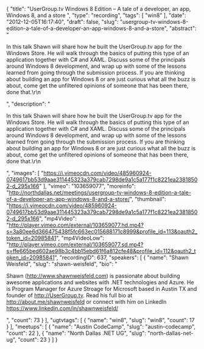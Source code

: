 {
  "title": "UserGroup.tv Windows 8 Edition – A tale of a developer, an app, Windows 8, and a store ",
  "type": "recording",
  "tags": [
    "win8"
  ],
  "date": "2012-12-05T16:17:40",
  "draft": false,
  "slug": "usergroup-tv-windows-8-edition-a-tale-of-a-developer-an-app-windows-8-and-a-store",
  "abstract": "<p>In this talk Shawn will share how he built the UserGroup.tv app for the Windows Store. He will walk through the basics of putting this type of an application together with C# and XAML. Discuss some of the principals around Windows 8 development, and wrap up with some of the lessons learned from going through the submission process. If you are thinking about building an app for Windows 8 or are just curious what all the buzz is about, come get the unfiltered opinions of someone that has been there, done that.\r\n</p>",
  "description": "<p>In this talk Shawn will share how he built the UserGroup.tv app for the Windows Store. He will walk through the basics of putting this type of an application together with C# and XAML. Discuss some of the principals around Windows 8 development, and wrap up with some of the lessons learned from going through the submission process. If you are thinking about building an app for Windows 8 or are just curious what all the buzz is about, come get the unfiltered opinions of someone that has been there, done that.\r\n</p>",
  "images": [
    "https://i.vimeocdn.com/video/485960924-0749617bb53d9aae311445323a379cab7298de9a1c5a177f1c8221ea23818502-d_295x166"
  ],
  "vimeo": "103659077",
  "moreinfo": "http://northdallas.net/meetings/usergroup-tv-windows-8-edition-a-tale-of-a-developer-an-app-windows-8-and-a-store/",
  "thumbnail": "https://i.vimeocdn.com/video/485960924-0749617bb53d9aae311445323a379cab7298de9a1c5a177f1c8221ea23818502-d_295x166",
  "mp4Video": "http://player.vimeo.com/external/103659077.hd.mp4?s=3a80ee6d366475438f5fc663ec015688171c8999&profile_id=113&oauth2_token_id=20985841",
  "mp4VideoLow": "http://player.vimeo.com/external/103659077.sd.mp4?s=ffe665bed602ae98b3c4bb15ebd61f6a812cfe48&profile_id=112&oauth2_token_id=20985841",
  "recordingID": 637,
  "speakers": [
    {
      "name": "Shawn Weisfeld",
      "slug": "shawn-weisfeld",
      "bio": "<p>Shawn (http://www.shawnweisfeld.com) is passionate about building awesome applications and websites with .NET technologies and Azure. He is Program Manager for Azure Stroage for Microsoft based in Austin TX and founder of http://UserGroup.tv. Read his full bio at http://about.me/shawnweisfeld or connect with him on LinkedIn https://www.linkedin.com/in/shawnweisfeld/</p>",
      "count": 73
    }
  ],
  "ugtvtags": [
    {
      "name": "win8",
      "slug": "win8",
      "count": 17
    }
  ],
  "meetups": [
    {
      "name": "Austin CodeCamp",
      "slug": "austin-codecamp",
      "count": 22
    },
    {
      "name": "North Dallas .NET UG",
      "slug": "north-dallas-net-ug",
      "count": 23
    }
  ]
}